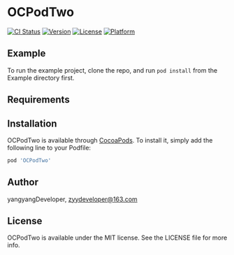 # OCPodTwo

[![CI Status](https://img.shields.io/travis/yangyangDeveloper/OCPodTwo.svg?style=flat)](https://travis-ci.org/yangyangDeveloper/OCPodTwo)
[![Version](https://img.shields.io/cocoapods/v/OCPodTwo.svg?style=flat)](https://cocoapods.org/pods/OCPodTwo)
[![License](https://img.shields.io/cocoapods/l/OCPodTwo.svg?style=flat)](https://cocoapods.org/pods/OCPodTwo)
[![Platform](https://img.shields.io/cocoapods/p/OCPodTwo.svg?style=flat)](https://cocoapods.org/pods/OCPodTwo)

## Example

To run the example project, clone the repo, and run `pod install` from the Example directory first.

## Requirements

## Installation

OCPodTwo is available through [CocoaPods](https://cocoapods.org). To install
it, simply add the following line to your Podfile:

```ruby
pod 'OCPodTwo'
```

## Author

yangyangDeveloper, zyydeveloper@163.com

## License

OCPodTwo is available under the MIT license. See the LICENSE file for more info.
